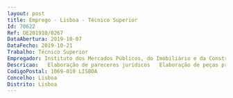 ```yaml
--- 
layout: post
title: Emprego - Lisboa - Técnico Superior
Id: 70622
Ref: OE201910/0267
DataAbertura: 2019-10-07
DataFecho: 2019-10-21
Trabalho: Técnico Superior
Empregador: Instituto dos Mercados Públicos, do Imobiliário e da Construção, I.P.
Descricao:   Elaboração de pareceres jurídicos   Elaboração de peças procedimentais   Apoio aos procedimentos de contratação pública   Elaboração de regulamentação de implementação do CCP   Instrução de processos de contraordenação   Realização de outras tarefas inerentes à área jurídica.
CodigoPostal: 1069-010 LISBOA
Concelho: Lisboa
Distrito: Lisboa
--- 
```

